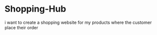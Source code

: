 # Shopping-Hub
i want to create a shopping website for my products where the customer place their order
